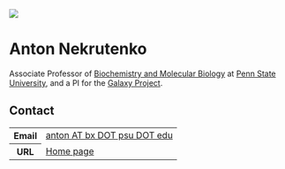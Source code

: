 <div class='right'><a href='http://bmb.psu.edu/directory/aun1'><img src="/src/galaxy-team/anton.jpg" /></a></div>

# Anton Nekrutenko

Associate Professor of [Biochemistry and Molecular Biology](http://bmb.psu.edu/) at [Penn State University](http://psu.edu), and a PI for the [Galaxy Project](http://galaxyproject.org).

## Contact

<table>
  <tr>
    <th> Email </th>
    <td> <a href="mailto:anton AT bx DOT psu DOT edu">anton AT bx DOT psu DOT edu</a> </td>
  </tr>
  <tr>
    <th> URL </th>
    <td> <a href='http://bmb.psu.edu/directory/aun1'>Home page</a> </td>
  </tr>
</table>
